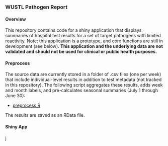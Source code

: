 ### WUSTL Pathogen Report

#### Overview
This repository contains code for a shiny application that displays summaries of hospital test results for a set of target pathogens with limited reactivity. Note: this application is a prototype, and core functions are still in development (see below). **This application and the underlying data are not validated and should not be used for clinical or public health purposes.**

#### Preprocess
The source data are currently stored in a folder of .csv files (one per week) that include individual-level results in addition to test metadata (not tracked in this repository). The following script aggregates these results, adds week and month labels, and pre-calculates seasonal summaries (July 1 through June 30):

- [preprocess.R](code/preprocess/preprocess.R)

The results are saved as an RData file.

#### Shiny App

j
